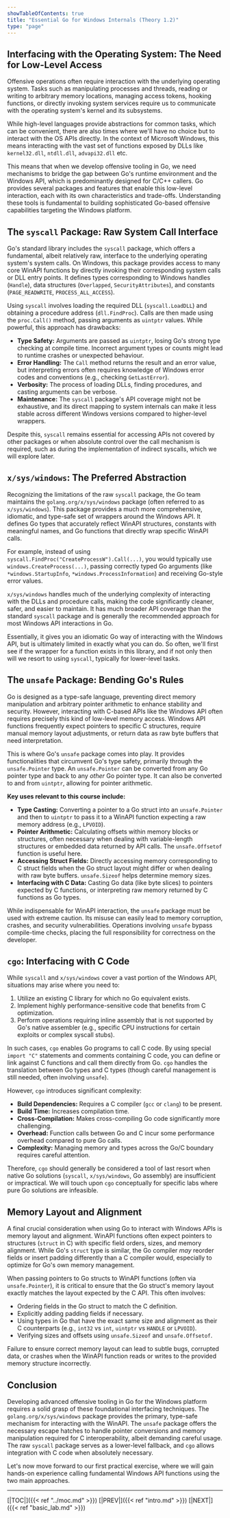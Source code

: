 ```yaml
---
showTableOfContents: true
title: "Essential Go for Windows Internals (Theory 1.2)"
type: "page"
---
```



## Interfacing with the Operating System: The Need for Low-Level Access

Offensive operations often require  interaction with the underlying operating system. Tasks such as manipulating processes and threads, reading or writing to arbitrary memory locations, managing access tokens, hooking functions, or directly invoking system services require us to communicate with the operating system's kernel and its subsystems.

While high-level languages provide abstractions for common tasks, which can be convenient, there are also times where we'll have no choice but to interact with the OS APIs directly. In the context of Microsoft Windows, this means interacting with the vast set of functions exposed by DLLs like `kernel32.dll`, `ntdll.dll`, `advapi32.dll` etc.

This means that when we develop offensive tooling in Go, we need mechanisms to bridge the gap between Go's runtime environment and the Windows API, which is predominantly designed for C/C++ callers. Go provides several packages and features that enable this low-level interaction, each with its own characteristics and trade-offs. Understanding these tools is fundamental to building sophisticated Go-based offensive capabilities targeting the Windows platform.



## The `syscall` Package: Raw System Call Interface

Go's standard library includes the `syscall` package, which offers a fundamental, albeit relatively raw, interface to the underlying operating system's system calls. On Windows, this package provides access to many core WinAPI functions by directly invoking their corresponding system calls or DLL entry points. It defines types corresponding to Windows handles (`Handle`), data structures (`Overlapped`, `SecurityAttributes`), and constants (`PAGE_READWRITE`, `PROCESS_ALL_ACCESS`).

Using `syscall` involves loading the required DLL (`syscall.LoadDLL`) and obtaining a procedure address (`dll.FindProc`). Calls are then made using the `proc.Call()` method, passing arguments as `uintptr` values. While powerful, this approach has drawbacks:

- **Type Safety:** Arguments are passed as `uintptr`, losing Go's strong type checking at compile time. Incorrect argument types or counts might lead to runtime crashes or unexpected behaviour.
- **Error Handling:** The `Call` method returns the result and an error value, but interpreting errors often requires knowledge of Windows error codes and conventions (e.g., checking `GetLastError`).
- **Verbosity:** The process of loading DLLs, finding procedures, and casting arguments can be verbose.
- **Maintenance:** The `syscall` package's API coverage might not be exhaustive, and its direct mapping to system internals can make it less stable across different Windows versions compared to higher-level wrappers.

Despite this, `syscall` remains essential for accessing APIs not covered by other packages or when absolute control over the call mechanism is required, such as during the implementation of indirect syscalls, which we will explore later.

## `x/sys/windows`: The Preferred Abstraction

Recognizing the limitations of the raw `syscall` package, the Go team maintains the `golang.org/x/sys/windows` package (often referred to as `x/sys/windows`). This package provides a much more comprehensive, idiomatic, and type-safe set of wrappers around the Windows API. It defines Go types that accurately reflect WinAPI structures, constants with meaningful names, and Go functions that directly wrap specific WinAPI calls.

For example, instead of using `syscall.FindProc("CreateProcessW").Call(...)`, you would typically use `windows.CreateProcess(...)`, passing correctly typed Go arguments (like `*windows.StartupInfo`, `*windows.ProcessInformation`) and receiving Go-style error values.

`x/sys/windows` handles much of the underlying complexity of interacting with the DLLs and procedure calls, making the code significantly cleaner, safer, and easier to maintain. It has much broader API coverage than the standard `syscall` package and is generally the recommended approach for most Windows API interactions in Go.


Essentially, it gives you an idiomatic Go way of interacting with the Windows API, but is ultimately limited in exactly what you can do. So often, we'll first see if the wrapper for a function exists in this library, and if not only then will we resort to  using `syscall`, typically for lower-level tasks.

## The `unsafe` Package: Bending Go's Rules

Go is designed as a type-safe language, preventing direct memory manipulation and arbitrary pointer arithmetic to enhance stability and security. However, interacting with C-based APIs like the Windows API often requires precisely this kind of low-level memory access. Windows API functions frequently expect pointers to specific C structures, require manual memory layout adjustments, or return data as raw byte buffers that need interpretation.

This is where Go's `unsafe` package comes into play. It provides functionalities that circumvent Go's type safety, primarily through the `unsafe.Pointer` type. An `unsafe.Pointer` can be converted from any Go pointer type and back to any _other_ Go pointer type. It can also be converted to and from `uintptr`, allowing for pointer arithmetic.

**Key uses relevant to this course include:**
- **Type Casting:** Converting a pointer to a Go struct into an `unsafe.Pointer` and then to `uintptr` to pass it to a WinAPI function expecting a raw memory address (e.g., `LPVOID`).
- **Pointer Arithmetic:** Calculating offsets within memory blocks or structures, often necessary when dealing with variable-length structures or embedded data returned by API calls. The `unsafe.Offsetof` function is useful here.
- **Accessing Struct Fields:** Directly accessing memory corresponding to C struct fields when the Go struct layout might differ or when dealing with raw byte buffers. `unsafe.Sizeof` helps determine memory sizes.
- **Interfacing with C Data:** Casting Go data (like byte slices) to pointers expected by C functions, or interpreting raw memory returned by C functions as Go types.

While indispensable for WinAPI interaction, the `unsafe` package must be used with extreme caution. Its misuse can easily lead to memory corruption, crashes, and security vulnerabilities. Operations involving `unsafe` bypass compile-time checks, placing the full responsibility for correctness on the developer.

## `cgo`: Interfacing with C Code

While `syscall` and `x/sys/windows` cover a vast portion of the Windows API, situations may arise where you need to:

1. Utilize an existing C library for which no Go equivalent exists.
2. Implement highly performance-sensitive code that benefits from C optimization.
3. Perform operations requiring inline assembly that is not supported by Go's native assembler (e.g., specific CPU instructions for certain exploits or complex syscall stubs).

In such cases, `cgo` enables Go programs to call C code. By using special `import "C"` statements and comments containing C code, you can define or link against C functions and call them directly from Go. `cgo` handles the translation between Go types and C types (though careful management is still needed, often involving `unsafe`).

However, `cgo` introduces significant complexity:

- **Build Dependencies:** Requires a C compiler (`gcc` or `clang`) to be present.
- **Build Time:** Increases compilation time.
- **Cross-Compilation:** Makes cross-compiling Go code significantly more challenging.
- **Overhead:** Function calls between Go and C incur some performance overhead compared to pure Go calls.
- **Complexity:** Managing memory and types across the Go/C boundary requires careful attention.

Therefore, `cgo` should generally be considered a tool of last resort when native Go solutions (`syscall`, `x/sys/windows`, Go assembly) are insufficient or impractical. We will touch upon `cgo` conceptually for specific labs where pure Go solutions are infeasible.

## Memory Layout and Alignment

A final crucial consideration when using Go to interact with Windows APIs is memory layout and alignment. WinAPI functions often expect pointers to structures (`struct` in C) with specific field orders, sizes, and memory alignment. While Go's `struct` type is similar, the Go compiler _may_ reorder fields or insert padding differently than a C compiler would, especially to optimize for Go's own memory management.

When passing pointers to Go structs to WinAPI functions (often via `unsafe.Pointer`), it is critical to ensure that the Go struct's memory layout exactly matches the layout expected by the C API. This often involves:

- Ordering fields in the Go struct to match the C definition.
- Explicitly adding padding fields if necessary.
- Using types in Go that have the exact same size and alignment as their C counterparts (e.g., `int32` vs `int`, `uintptr` vs `HANDLE` or `LPVOID`).
- Verifying sizes and offsets using `unsafe.Sizeof` and `unsafe.Offsetof`.

Failure to ensure correct memory layout can lead to subtle bugs, corrupted data, or crashes when the WinAPI function reads or writes to the provided memory structure incorrectly.

## Conclusion
Developing advanced offensive tooling in Go for the Windows platform requires a solid grasp of these foundational interfacing techniques. The `golang.org/x/sys/windows` package provides the primary, type-safe mechanism for interacting with the WinAPI. The `unsafe` package offers the necessary escape hatches to handle pointer conversions and memory manipulation required for C interoperability, albeit demanding careful usage. The raw `syscall` package serves as a lower-level fallback, and `cgo` allows integration with C code when absolutely necessary.

Let's now move forward to our first practical exercise, where we will gain hands-on experience calling fundamental Windows API functions using the two main approaches.








---
[|TOC|]({{< ref "../moc.md" >}})
[|PREV|]({{< ref "intro.md" >}})
[|NEXT|]({{< ref "basic_lab.md" >}})
